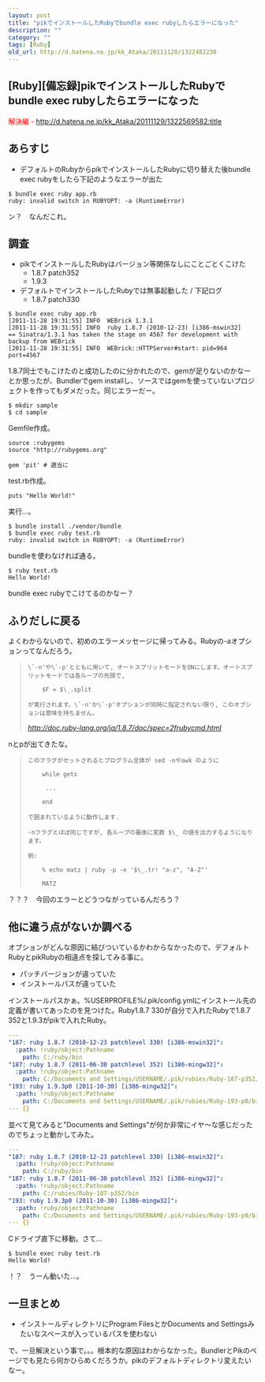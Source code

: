 ```yaml
---
layout: post
title: "pikでインストールしたRubyでbundle exec rubyしたらエラーになった"
description: ""
category: ""
tags: [Ruby]
old_url: http://d.hatena.ne.jp/kk_Ataka/20111128/1322482230
---
```


\[Ruby\]\[備忘録\]pikでインストールしたRubyでbundle exec rubyしたらエラーになった
---------------------------------------------------------------------------------

<span class="deco" style="color:#FF0000;">解決編 - <http://d.hatena.ne.jp/kk_Ataka/20111129/1322569582:title></span>

あらすじ
--------

-   デフォルトのRubyからpikでインストールしたRubyに切り替えた後bundle exec rubyをしたら下記のようなエラーが出た

<!-- -->

    $ bundle exec ruby app.rb
    ruby: invalid switch in RUBYOPT: -a (RuntimeError)

ン？　なんだこれ。

調査
----

-   pikでインストールしたRubyはバージョン等関係なしにことごとくこけた
    -   1.8.7 patch352
    -   1.9.3
-   デフォルトでインストールしたRubyでは無事起動した / 下記ログ
    -   1.8.7 patch330

<!-- -->

    $ bundle exec ruby app.rb
    [2011-11-28 19:31:55] INFO  WEBrick 1.3.1
    [2011-11-28 19:31:55] INFO  ruby 1.8.7 (2010-12-23) [i386-mswin32]
    == Sinatra/1.3.1 has taken the stage on 4567 for development with backup from WEBrick
    [2011-11-28 19:31:55] INFO  WEBrick::HTTPServer#start: pid=964 port=4567

1.8.7同士でもこけたのと成功したのに分かれたので、gemが足りないのかなーとか思ったが、Bundlerでgem installし、ソースではgemを使っていないプロジェクトを作ってもダメだった。同じエラーだー。

    $ mkdir sample
    $ cd sample

Gemfile作成。

    source :rubygems
    source "http://rubygems.org"

    gem 'pit' # 適当に

test.rb作成。

    puts "Hello World!"

実行…。

    $ bundle install ./vendor/bundle
    $ bundle exec ruby test.rb
    ruby: invalid switch in RUBYOPT: -a (RuntimeError)

bundleを使わなければ通る。

    $ ruby test.rb
    Hello World!

bundle exec rubyでこけてるのかなー？

ふりだしに戻る
--------------

よくわからないので、初めのエラーメッセージに帰ってみる。Rubyの-aオプションってなんだろう。

>     \`-n'や\`-p'とともに用いて, オートスプリットモードをONにします。オートスプリットモードでは各ループの先頭で,
>
>         $F = $\_.split
>
>     が実行されます。\`-n'か\`-p'オプションが同時に指定されない限り, このオプションは意味を持ちません。
>
> <cite><http://doc.ruby-lang.org/ja/1.8.7/doc/spec=2frubycmd.html></cite>

nとpが出てきたな。

>     このフラグがセットされるとプログラム全体が sed -nやawk のように
>
>         while gets
>
>          ...
>
>         end
>
>     で囲まれているように動作します.
>
>     -nフラグとほぼ同じですが, 各ループの最後に変数 $\_ の値を出力するようになります。
>
>     例:
>
>         % echo matz | ruby -p -e '$\_.tr! "a-z", "A-Z"'
>
>         MATZ

？？？　今回のエラーとどうつながっているんだろう？

他に違う点がないか調べる
------------------------

オプションがどんな原因に結びついているかわからなかったので、デフォルトRubyとpikRubyの相違点を探してみる事に。

-   パッチバージョンが違っていた
-   インストールパスが違っていた

インストールパスかぁ。%USERPROFILE%/.pik/config.ymlにインストール先の定義が書いてあったのを見つけた。Ruby1.8.7 330が自分で入れたRubyで1.8.7 352と1.9.3がpikで入れたRuby。

``` yml
--- 
"187: ruby 1.8.7 (2010-12-23 patchlevel 330) [i386-mswin32]": 
  :path: !ruby/object:Pathname 
    path: C:/ruby/bin
"187: ruby 1.8.7 (2011-06-30 patchlevel 352) [i386-mingw32]": 
  :path: !ruby/object:Pathname 
    path: C:/Documents and Settings/USERNAME/.pik/rubies/Ruby-187-p352/bin
"193: ruby 1.9.3p0 (2011-10-30) [i386-mingw32]": 
  :path: !ruby/object:Pathname 
    path: C:/Documents and Settings/USERNAME/.pik/rubies/Ruby-193-p0/bin
--- {}
```

並べて見てみると"Documents and Settings"が何か非常にイヤ～な感じだったのでちょっと動かしてみた。

``` yml
--- 
"187: ruby 1.8.7 (2010-12-23 patchlevel 330) [i386-mswin32]": 
  :path: !ruby/object:Pathname 
    path: C:/ruby/bin
"187: ruby 1.8.7 (2011-06-30 patchlevel 352) [i386-mingw32]": 
  :path: !ruby/object:Pathname 
    path: C:/rubies/Ruby-187-p352/bin
"193: ruby 1.9.3p0 (2011-10-30) [i386-mingw32]": 
  :path: !ruby/object:Pathname 
    path: C:/Documents and Settings/USERNAME/.pik/rubies/Ruby-193-p0/bin
--- {}
```

Cドライブ直下に移動。さて…

    $ bundle exec ruby test.rb
    Hello World!

！？　うーん動いた…。

一旦まとめ
----------

-   インストールディレクトリにProgram FilesとかDocuments and Settingsみたいなスペースが入っているパスを使わない

で、一旦解決という事で。。。根本的な原因はわからなかった。BundlerとPikのページでも見たら何かひらめくだろうか。pikのデフォルトディレクトリ変えたいなー。
